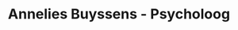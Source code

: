 ---
title: "Annelies Buyssens - Psycholoog"
layout: scroll
folder: /content-psycholoog
aliases:
- /psycholoog


# Striking header background image, Ideal images are homogenous around the centre and contrasting to the text. Non-ideal images can use `title_guard`
header_image: "/images/test.jpg"
#
# Optional header logo. CSS: `#blog-logo`, with max-height defined, optimize to prevent scaling
# header_logo: "images/chef-hat.png"


# Headers are safeHTML, you can use HTML tags such as b,i,u,br
header_headline: "Psycholoog"
header_subheadline: "<b>Annelies Buyssens</b>"
---